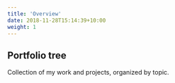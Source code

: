 ```yaml
---
title: 'Overview'
date: 2018-11-28T15:14:39+10:00
weight: 1
---
```


## Portfolio tree

 Collection of my work and projects, organized by topic.
